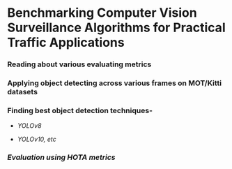 # Benchmarking Computer Vision Surveillance Algorithms for Practical Traffic Applications

### Reading about various evaluating metrics

### Applying object detecting across various frames on MOT/Kitti datasets

### Finding best object detection techniques-

- *YOLOv8*

- *YOLOv10, etc*

### *Evaluation using HOTA metrics*
